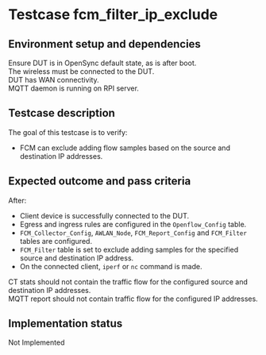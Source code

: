 # Testcase fcm_filter_ip_exclude

## Environment setup and dependencies

Ensure DUT is in OpenSync default state, as is after boot.\
The wireless must be connected to the DUT.\
DUT has WAN
connectivity.\
MQTT daemon is running on RPI server.

## Testcase description

The goal of this testcase is to verify:

- FCM can exclude adding flow samples based on the source and destination IP addresses.

## Expected outcome and pass criteria

After:

- Client device is successfully connected to the DUT.
- Egress and ingress rules are configured in the `Openflow_Config` table.
- `FCM_Collector_Config`, `AWLAN_Node`, `FCM_Report_Config` and `FCM_Filter` tables are configured.
- `FCM_Filter` table is set to exclude adding samples for the specified source and destination IP address.
- On the connected client, `iperf` or `nc` command is made.

CT stats should not contain the traffic flow for the configured source and destination IP addresses.\
MQTT report should
not contain traffic flow for the configured IP addresses.

## Implementation status

Not Implemented
